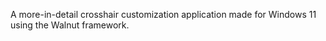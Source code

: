 A more-in-detail crosshair customization application made for Windows 11 using the Walnut framework.
